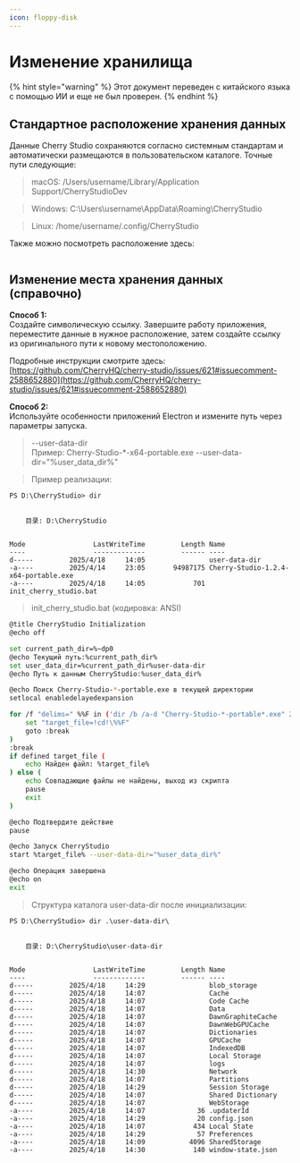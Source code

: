 ```yaml
---
icon: floppy-disk
---
```


# Изменение хранилища

{% hint style="warning" %}
Этот документ переведен с китайского языка с помощью ИИ и еще не был проверен.
{% endhint %}

## Стандартное расположение хранения данных

Данные Cherry Studio сохраняются согласно системным стандартам и автоматически размещаются в пользовательском каталоге. Точные пути следующие:

> macOS: /Users/username/Library/Application Support/CherryStudioDev

> Windows: C:\Users\username\AppData\Roaming\CherryStudio

> Linux: /home/username/.config/CherryStudio

Также можно посмотреть расположение здесь:

<figure><img src="../../.gitbook/assets/image%20(31).png" alt=""><figcaption></figcaption></figure>

## Изменение места хранения данных (справочно)

**Способ 1:**\
Создайте символическую ссылку. Завершите работу приложения, переместите данные в нужное расположение, затем создайте ссылку из оригинального пути к новому местоположению.

Подробные инструкции смотрите здесь: [https://github.com/CherryHQ/cherry-studio/issues/621#issuecomment-2588652880](https://github.com/CherryHQ/cherry-studio/issues/621#issuecomment-2588652880)

**Способ 2:**\
Используйте особенности приложений Electron и измените путь через параметры запуска.

> \--user-data-dir\
> Пример: Cherry-Studio-\*-x64-portable.exe --user-data-dir="%user\_data\_dir%"

> Пример реализации:

```shell
PS D:\CherryStudio> dir


    目录: D:\CherryStudio


Mode                 LastWriteTime         Length Name
----                 -------------         ------ ----
d-----         2025/4/18     14:05                user-data-dir
-a----         2025/4/14     23:05       94987175 Cherry-Studio-1.2.4-x64-portable.exe
-a----         2025/4/18     14:05            701 init_cherry_studio.bat
```

> init\_cherry\_studio.bat (кодировка: ANSI)

```bash
@title CherryStudio Initialization
@echo off

set current_path_dir=%~dp0
@echo Текущий путь:%current_path_dir%
set user_data_dir=%current_path_dir%user-data-dir
@echo Путь к данным CherryStudio:%user_data_dir%

@echo Поиск Cherry-Studio-*-portable.exe в текущей директории
setlocal enabledelayedexpansion

for /f "delims=" %%F in ('dir /b /a-d "Cherry-Studio-*-portable*.exe" 2^>nul') do ( # Этот код совместим с версиями с GitHub и с официального сайта; для других версий измените самостоятельно
    set "target_file=!cd!\%%F"
    goto :break
)
:break
if defined target_file (
    echo Найден файл: %target_file%
) else (
    echo Совпадающие файлы не найдены, выход из скрипта
    pause
    exit
)

@echo Подтвердите действие
pause

@echo Запуск CherryStudio
start %target_file% --user-data-dir="%user_data_dir%"

@echo Операция завершена
@echo on
exit
```

> Структура каталога user-data-dir после инициализации:

```shell
PS D:\CherryStudio> dir .\user-data-dir\


    目录: D:\CherryStudio\user-data-dir


Mode                 LastWriteTime         Length Name
----                 -------------         ------ ----
d-----         2025/4/18     14:29                blob_storage
d-----         2025/4/18     14:07                Cache
d-----         2025/4/18     14:07                Code Cache
d-----         2025/4/18     14:07                Data
d-----         2025/4/18     14:07                DawnGraphiteCache
d-----         2025/4/18     14:07                DawnWebGPUCache
d-----         2025/4/18     14:07                Dictionaries
d-----         2025/4/18     14:07                GPUCache
d-----         2025/4/18     14:07                IndexedDB
d-----         2025/4/18     14:07                Local Storage
d-----         2025/4/18     14:07                logs
d-----         2025/4/18     14:30                Network
d-----         2025/4/18     14:07                Partitions
d-----         2025/4/18     14:29                Session Storage
d-----         2025/4/18     14:07                Shared Dictionary
d-----         2025/4/18     14:07                WebStorage
-a----         2025/4/18     14:07             36 .updaterId
-a----         2025/4/18     14:29             20 config.json
-a----         2025/4/18     14:07            434 Local State
-a----         2025/4/18     14:29             57 Preferences
-a----         2025/4/18     14:09           4096 SharedStorage
-a----         2025/4/18     14:30            140 window-state.json
```
